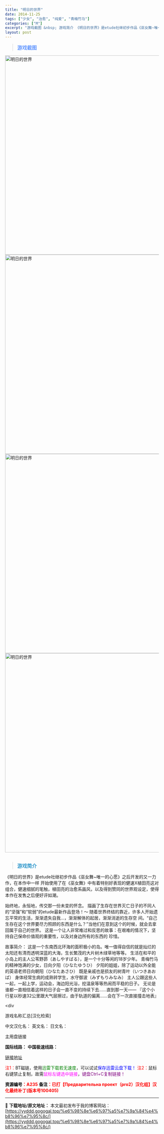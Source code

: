 ```yaml
---
title: "明日的世界"
date: 2014-11-25
tags: ["少女", "治愈", "纯爱", "青梅竹马"]
categories: ["M"]
excerpt: "游戏截图 &nbsp; 游戏简介 《明日的世界》是etude社继初步作品《巫女舞~唯一的心愿》之后开发的又一力作，在本作中一样 开始使用了在《巫女舞》中有着特别好表现的健速X植田亮这对组合，健速细腻的笔触，植田亮的治愈系画风，以及得到赞同的世界观设定，使得本作在发售之后便好评如潮。 始终地，永恒地，&hellip;"
layout: post
---
```


<div>
<blockquote><b><span style="font-size: 12pt; color: #6699ff;">游戏截图</span></b></blockquote>
<div><img title="点击放大" src="https://yyddd.gogogal.top/wp-content/uploads/2025/04/20250430_6811e9ca33f27.webp" alt="明日的世界" width="650" /></div>
<div><img title="点击放大" src="https://yyddd.gogogal.top/wp-content/uploads/2025/04/20250430_6811e9cc34a35.webp" alt="明日的世界" width="650" /></div>
<div><img title="点击放大" src="https://yyddd.gogogal.top/wp-content/uploads/2025/04/20250430_6811e9cdbc552.webp" alt="明日的世界" width="650" /></div>
<div><img title="点击放大" src="https://yyddd.gogogal.top/wp-content/uploads/2025/04/20250430_6811e9cf1a98b.webp" alt="明日的世界" width="650" /></div>
&nbsp;
<blockquote><b><span style="font-size: 12pt; color: #3399cc;">游戏简介</span></b></blockquote>
<div>《明日的世界》是etude社继初步作品《巫女舞~唯一的心愿》之后开发的又一力作，在本作中一样 开始使用了在《巫女舞》中有着特别好表现的健速X植田亮这对组合，健速细腻的笔触，植田亮的治愈系画风，以及得到赞同的世界观设定，使得本作在发售之后便好评如潮。

始终地，永恒地，传交那一份未变的怀念。
描画了生存在世界灭亡日子的不同人的“坚强”和“软弱”的etude最新作品登场！～
随着世界终结的靠近，许多人开始遗忘平常的生活，渐渐遗失自我…，渐渐解体的起居，渐渐消逝的生存空
间。“自己生存在这个世界要尽力照顾的东西是什么？”当他们在意到这个的时候，就会去拿回属于自己的世界。
这是一个让人非常难过和反思的故事：在艰难的情况下，坚持自己保命价值观的重要性，以及对身边所有的东西的
珍惜。

故事简介：
这是一个东南西北环海的面积极小的岛。唯一值得自信的就是灿烂的太阳还有清而透明深蓝的大海，生长繁茂的大片树木绿草地等等。
生活在和平的小岛上的主人公苇野昴（あしやすばる），是一个十分等闲的18岁少年。
青梅竹马的精神饱满的少女，日向夕阳（ひなたゆうひ）
夕阳的姐姐，除了运动以外全能的英语老师日向朝阳（ひなたあさひ）
既是亲戚也是损友的树青叶（いつきあおば）
身体经常生病的成熟转学生，水守御波（みずもりみなみ）
主人公跟这些人一起，一起上学，运动会，海边阳光浴，挖温泉等等热闹而平稳的日子。
无论是谁都一直相信着这样的日子会一直不变的持续下去……直到那一天——
『这个小行星以秒速32公里跟大气层擦过，由于轨道的偏离……会在下一次直接撞击地表』</div>
&lt;div

游戏名称汇总[汉化检索]

中文汉化名：
英文名：
日文名：
</div>
<div class="panel panel-primary">
<div class="panel-heading">主用盘链接</div>
<div class="panel-body">

<b>国际线路：</b>
<b>中国极速线路：</b>

<!--wechatfans start-->

<a href="https://pan.xunlei.com/s/VORpvXEpZWTq_ckaU_2mMF0HA1?pwd=v292#">链接地址</a>

<!--wechatfans end-->
<span style="color: #ff0000;">注1：</span>BT磁链，使用<span style="color: #008000;">迅雷下载若无速度</span>，可以试试<span style="color: #0000ff;">保存迅雷云盘下载！</span>
<span style="color: #ff0000;">注2：</span>鼠标右键禁止复制，故需<span style="color: #ff00ff;">鼠标左键选中链接</span>，<span style="color: #800080;">键盘Ctrl+C复制链接！</span>

</div>
<div class="panel-footer"><span style="color: #ff0000;"><b><span style="color: #000000;">资源编号</span>：A235</b></span>
<span style="color: #ff0000;"><b><span style="color: #000000;">备注</span>：已打【Предварительна проект（pro2）汉化组】汉化最终补丁(版本号100405)</b></span></div>
</div>

---
📖 **下载地址/原文地址：** 本文最初发布于我的博客网站：[https://yyddd.gogogal.top/%e6%98%8e%e6%97%a5%e7%9a%84%e4%b8%96%e7%95%8c/](https://yyddd.gogogal.top/%e6%98%8e%e6%97%a5%e7%9a%84%e4%b8%96%e7%95%8c/)
